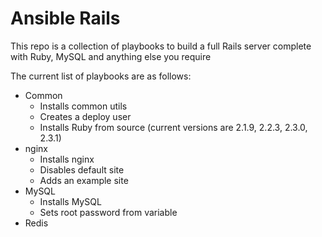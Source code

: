 # Ansible Rails

This repo is a collection of playbooks to build a full Rails server complete with Ruby, MySQL and anything else you require

The current list of playbooks are as follows:

- Common
  - Installs common utils
  - Creates a deploy user
  - Installs Ruby from source (current versions are 2.1.9, 2.2.3, 2.3.0, 2.3.1)
- nginx
  - Installs nginx
  - Disables default site
  - Adds an example site
- MySQL
  - Installs MySQL
  - Sets root password from variable
- Redis
